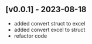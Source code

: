 ## [v0.0.1] - 2023-08-18
- added convert struct to excel
- added convert excel to struct
- refactor code
